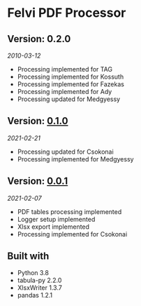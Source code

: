 # Felvi PDF Processor

## Version: 0.2.0
*2010-03-12*
* Processing implemented for TAG
* Processing implemented for Kossuth
* Processing implemented for Fazekas
* Processing implemented for Ady
* Processing updated for Medgyessy

## Version: [0.1.0](https://github.com/iocsai/python-felvi-pdf/commit/7f0d23e4abec960ad7e0f9cc1911b6170bb4c0c8)
*2021-02-21*
* Processing updated for Csokonai
* Processing implemented for Medgyessy

## Version: [0.0.1](https://github.com/iocsai/python-felvi-pdf/commit/989efefac9412bd89217f1e6f6c16b7533f204e9)
*2021-02-07*
* PDF tables processing implemented
* Logger setup implemented
* Xlsx export implemented
* Processing implemented for Csokonai

## Built with
* Python 3.8
* tabula-py 2.2.0
* XlsxWriter 1.3.7
* pandas 1.2.1
